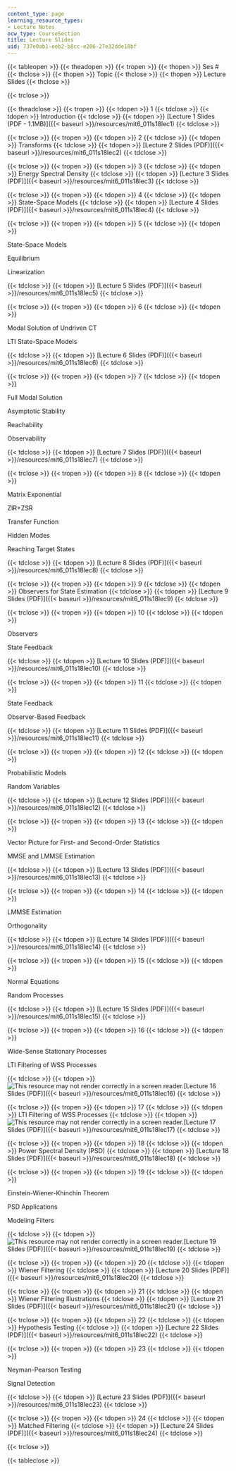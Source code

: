 ```yaml
---
content_type: page
learning_resource_types:
- Lecture Notes
ocw_type: CourseSection
title: Lecture Slides
uid: 737e0ab1-eeb2-b8cc-e206-27e32dde18bf
---
```


{{< tableopen >}}
{{< theadopen >}}
{{< tropen >}}
{{< thopen >}}
Ses #
{{< thclose >}}
{{< thopen >}}
Topic
{{< thclose >}}
{{< thopen >}}
Lecture Slides
{{< thclose >}}

{{< trclose >}}

{{< theadclose >}}
{{< tropen >}}
{{< tdopen >}}
1
{{< tdclose >}}
{{< tdopen >}}
Introduction
{{< tdclose >}}
{{< tdopen >}}
[Lecture 1 Slides (PDF - 1.1MB)]({{< baseurl >}}/resources/mit6_011s18lec1)
{{< tdclose >}}

{{< trclose >}}
{{< tropen >}}
{{< tdopen >}}
2
{{< tdclose >}}
{{< tdopen >}}
Transforms
{{< tdclose >}}
{{< tdopen >}}
[Lecture 2 Slides (PDF)]({{< baseurl >}}/resources/mit6_011s18lec2)
{{< tdclose >}}

{{< trclose >}}
{{< tropen >}}
{{< tdopen >}}
3
{{< tdclose >}}
{{< tdopen >}}
Energy Spectral Density
{{< tdclose >}}
{{< tdopen >}}
[Lecture 3 Slides (PDF)]({{< baseurl >}}/resources/mit6_011s18lec3)
{{< tdclose >}}

{{< trclose >}}
{{< tropen >}}
{{< tdopen >}}
4
{{< tdclose >}}
{{< tdopen >}}
State-Space Models
{{< tdclose >}}
{{< tdopen >}}
[Lecture 4 Slides (PDF)]({{< baseurl >}}/resources/mit6_011s18lec4)
{{< tdclose >}}

{{< trclose >}}
{{< tropen >}}
{{< tdopen >}}
5
{{< tdclose >}}
{{< tdopen >}}


State-Space Models

Equilibrium

Linearization


{{< tdclose >}}
{{< tdopen >}}
[Lecture 5 Slides (PDF)]({{< baseurl >}}/resources/mit6_011s18lec5)
{{< tdclose >}}

{{< trclose >}}
{{< tropen >}}
{{< tdopen >}}
6
{{< tdclose >}}
{{< tdopen >}}


Modal Solution of Undriven CT

LTI State-Space Models


{{< tdclose >}}
{{< tdopen >}}
[Lecture 6 Slides (PDF)]({{< baseurl >}}/resources/mit6_011s18lec6)
{{< tdclose >}}

{{< trclose >}}
{{< tropen >}}
{{< tdopen >}}
7
{{< tdclose >}}
{{< tdopen >}}


Full Modal Solution

Asymptotic Stability

Reachability

Observability


{{< tdclose >}}
{{< tdopen >}}
[Lecture 7 Slides (PDF)]({{< baseurl >}}/resources/mit6_011s18lec7)
{{< tdclose >}}

{{< trclose >}}
{{< tropen >}}
{{< tdopen >}}
8
{{< tdclose >}}
{{< tdopen >}}


Matrix Exponential

ZIR+ZSR

Transfer Function

Hidden Modes

Reaching Target States


{{< tdclose >}}
{{< tdopen >}}
[Lecture 8 Slides (PDF)]({{< baseurl >}}/resources/mit6_011s18lec8)
{{< tdclose >}}

{{< trclose >}}
{{< tropen >}}
{{< tdopen >}}
9
{{< tdclose >}}
{{< tdopen >}}
Observers for State Estimation
{{< tdclose >}}
{{< tdopen >}}
[Lecture 9 Slides (PDF)]({{< baseurl >}}/resources/mit6_011s18lec9)
{{< tdclose >}}

{{< trclose >}}
{{< tropen >}}
{{< tdopen >}}
10
{{< tdclose >}}
{{< tdopen >}}


Observers

State Feedback


{{< tdclose >}}
{{< tdopen >}}
[Lecture 10 Slides (PDF)]({{< baseurl >}}/resources/mit6_011s18lec10)
{{< tdclose >}}

{{< trclose >}}
{{< tropen >}}
{{< tdopen >}}
11
{{< tdclose >}}
{{< tdopen >}}


State Feedback

Observer-Based Feedback


{{< tdclose >}}
{{< tdopen >}}
[Lecture 11 Slides (PDF)]({{< baseurl >}}/resources/mit6_011s18lec11)
{{< tdclose >}}

{{< trclose >}}
{{< tropen >}}
{{< tdopen >}}
12
{{< tdclose >}}
{{< tdopen >}}


Probabilistic Models

Random Variables


{{< tdclose >}}
{{< tdopen >}}
[Lecture 12 Slides (PDF)]({{< baseurl >}}/resources/mit6_011s18lec12)
{{< tdclose >}}

{{< trclose >}}
{{< tropen >}}
{{< tdopen >}}
13
{{< tdclose >}}
{{< tdopen >}}


Vector Picture for First- and Second-Order Statistics

MMSE and LMMSE Estimation


{{< tdclose >}}
{{< tdopen >}}
[Lecture 13 Slides (PDF)]({{< baseurl >}}/resources/mit6_011s18lec13)
{{< tdclose >}}

{{< trclose >}}
{{< tropen >}}
{{< tdopen >}}
14
{{< tdclose >}}
{{< tdopen >}}


LMMSE Estimation

Orthogonality


{{< tdclose >}}
{{< tdopen >}}
[Lecture 14 Slides (PDF)]({{< baseurl >}}/resources/mit6_011s18lec14)
{{< tdclose >}}

{{< trclose >}}
{{< tropen >}}
{{< tdopen >}}
15
{{< tdclose >}}
{{< tdopen >}}


Normal Equations

Random Processes


{{< tdclose >}}
{{< tdopen >}}
[Lecture 15 Slides (PDF)]({{< baseurl >}}/resources/mit6_011s18lec15)
{{< tdclose >}}

{{< trclose >}}
{{< tropen >}}
{{< tdopen >}}
16
{{< tdclose >}}
{{< tdopen >}}


Wide-Sense Stationary Processes

LTI Filtering of WSS Processes


{{< tdclose >}}
{{< tdopen >}}
![This resource may not render correctly in a screen reader.](/images/inacessible.gif)[Lecture 16 Slides (PDF)]({{< baseurl >}}/resources/mit6_011s18lec16)
{{< tdclose >}}

{{< trclose >}}
{{< tropen >}}
{{< tdopen >}}
17
{{< tdclose >}}
{{< tdopen >}}
LTI Filtering of WSS Processes
{{< tdclose >}}
{{< tdopen >}}
![This resource may not render correctly in a screen reader.](/images/inacessible.gif)[Lecture 17 Slides (PDF)]({{< baseurl >}}/resources/mit6_011s18lec17)
{{< tdclose >}}

{{< trclose >}}
{{< tropen >}}
{{< tdopen >}}
18
{{< tdclose >}}
{{< tdopen >}}
Power Spectral Density (PSD)
{{< tdclose >}}
{{< tdopen >}}
[Lecture 18 Slides (PDF)]({{< baseurl >}}/resources/mit6_011s18lec18)
{{< tdclose >}}

{{< trclose >}}
{{< tropen >}}
{{< tdopen >}}
19
{{< tdclose >}}
{{< tdopen >}}


Einstein-Wiener-Khinchin Theorem

PSD Applications

Modeling Filters


{{< tdclose >}}
{{< tdopen >}}
![This resource may not render correctly in a screen reader.](/images/inacessible.gif)[Lecture 19 Slides (PDF)]({{< baseurl >}}/resources/mit6_011s18lec19)
{{< tdclose >}}

{{< trclose >}}
{{< tropen >}}
{{< tdopen >}}
20
{{< tdclose >}}
{{< tdopen >}}
Wiener Filtering
{{< tdclose >}}
{{< tdopen >}}
[Lecture 20 Slides (PDF)]({{< baseurl >}}/resources/mit6_011s18lec20)
{{< tdclose >}}

{{< trclose >}}
{{< tropen >}}
{{< tdopen >}}
21
{{< tdclose >}}
{{< tdopen >}}
Wiener Filtering Illustrations
{{< tdclose >}}
{{< tdopen >}}
[Lecture 21 Slides (PDF)]({{< baseurl >}}/resources/mit6_011s18lec21)
{{< tdclose >}}

{{< trclose >}}
{{< tropen >}}
{{< tdopen >}}
22
{{< tdclose >}}
{{< tdopen >}}
Hypothesis Testing
{{< tdclose >}}
{{< tdopen >}}
[Lecture 22 Slides (PDF)]({{< baseurl >}}/resources/mit6_011s18lec22)
{{< tdclose >}}

{{< trclose >}}
{{< tropen >}}
{{< tdopen >}}
23
{{< tdclose >}}
{{< tdopen >}}


Neyman-Pearson Testing

Signal Detection


{{< tdclose >}}
{{< tdopen >}}
[Lecture 23 Slides (PDF)]({{< baseurl >}}/resources/mit6_011s18lec23)
{{< tdclose >}}

{{< trclose >}}
{{< tropen >}}
{{< tdopen >}}
24
{{< tdclose >}}
{{< tdopen >}}
Matched Filtering
{{< tdclose >}}
{{< tdopen >}}
[Lecture 24 Slides (PDF)]({{< baseurl >}}/resources/mit6_011s18lec24)
{{< tdclose >}}

{{< trclose >}}

{{< tableclose >}}
